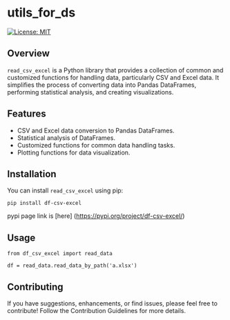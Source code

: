 # utils_for_ds

[![License: MIT](https://img.shields.io/badge/License-MIT-yellow.svg)](https://opensource.org/licenses/MIT)

## Overview

`read_csv_excel` is a Python library that provides a collection of common and customized functions for handling data, particularly CSV and Excel data. It simplifies the process of converting data into Pandas DataFrames, performing statistical analysis, and creating visualizations.

## Features

- CSV and Excel data conversion to Pandas DataFrames.
- Statistical analysis of DataFrames.
- Customized functions for common data handling tasks.
- Plotting functions for data visualization.

## Installation

You can install `read_csv_excel` using pip:

```
pip install df-csv-excel
```

pypi page link is [here] (https://pypi.org/project/df-csv-excel/)

## Usage

```
from df_csv_excel import read_data 

df = read_data.read_data_by_path('a.xlsx')
```

## Contributing
If you have suggestions, enhancements, or find issues, please feel free to contribute! Follow the Contribution Guidelines for more details.


